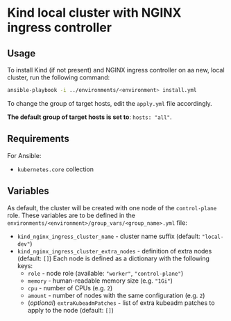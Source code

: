 # Kind local cluster with NGINX ingress controller

## Usage

To install Kind (if not present) and NGINX ingress controller on aa new, local cluster, run the following command:

```bash
ansible-playbook -i ../environments/<environment> install.yml
```

To change the group of target hosts, edit the `apply.yml` file accordingly. 

**The default group of target hosts is set to**: `hosts: "all"`.

## Requirements

For Ansible:

* `kubernetes.core` collection

## Variables

As default, the cluster will be created with one node of the `control-plane` role.
These variables are to be defined in the `environments/<environment>/group_vars/<group_name>.yml` file:

* `kind_nginx_ingress_cluster_name` - cluster name suffix (default: `"local-dev"`)
* `kind_nginx_ingress_cluster_extra_nodes` - definition of extra nodes (default: `[]`)
  Each node is defined as a dictionary with the following keys:
  * `role` - node role (available: `"worker"`, `"control-plane"`)
  * `memory` - human-readable memory size (e.g. `"1Gi"`)
  * `cpu` - number of CPUs (e.g. `2`)
  * `amount` - number of nodes with the same configuration (e.g. `2`)
  * (*optional*) `extraKubeadmPatches` - list of extra kubeadm patches to apply to the node (default: `[]`)
